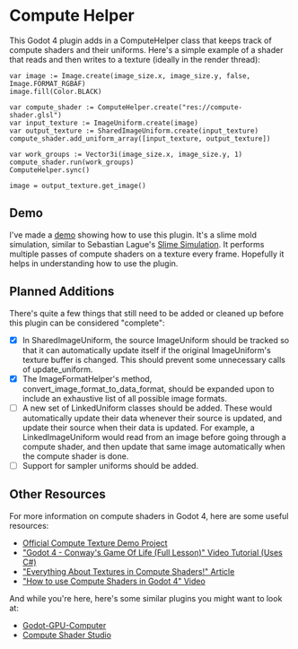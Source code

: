 # Compute Helper

This Godot 4 plugin adds in a ComputeHelper class that keeps track of compute shaders and their uniforms.
Here's a simple example of a shader that reads and then writes to a texture (ideally in the render thread):

```gdscript
var image := Image.create(image_size.x, image_size.y, false, Image.FORMAT_RGBAF)
image.fill(Color.BLACK)

var compute_shader := ComputeHelper.create("res://compute-shader.glsl")
var input_texture := ImageUniform.create(image)
var output_texture := SharedImageUniform.create(input_texture)
compute_shader.add_uniform_array([input_texture, output_texture])

var work_groups := Vector3i(image_size.x, image_size.y, 1)
compute_shader.run(work_groups)
ComputeHelper.sync()

image = output_texture.get_image()
```
## Demo

I've made a [demo](https://github.com/DevPoodle/compute-helper-demo) showing how to use this plugin. It's a slime mold simulation, similar to Sebastian Lague's [Slime Simulation](https://github.com/SebLague/Slime-Simulation). It performs multiple passes of compute shaders on a texture every frame. Hopefully it helps in understanding how to use the plugin.

## Planned Additions

There's quite a few things that still need to be added or cleaned up before this plugin can be considered "complete":

- [X] In SharedImageUniform, the source ImageUniform should be tracked so that it can automatically update itself if the original ImageUniform's texture buffer is changed. This should prevent some unnecessary calls of update_uniform.
- [X] The ImageFormatHelper's method, convert_image_format_to_data_format, should be expanded upon to include an exhaustive list of all possible image formats.
- [ ] A new set of LinkedUniform classes should be added. These would automatically update their data whenever their source is updated, and update their source when their data is updated. For example, a LinkedImageUniform would read from an image before going through a compute shader, and then update that same image automatically when the compute shader is done.
- [ ] Support for sampler uniforms should be added.

## Other Resources

For more information on compute shaders in Godot 4, here are some useful resources:

- [Official Compute Texture Demo Project](https://github.com/godotengine/godot-demo-projects/tree/master/compute/texture)
- ["Godot 4 - Conway's Game Of Life (Full Lesson)" Video Tutorial (Uses C#)](https://www.youtube.com/watch?v=VQhi2w1E0iU)
- ["Everything About Textures in Compute Shaders!" Article](https://nekotoarts.github.io/teaching/compute-shader-textures)
- ["How to use Compute Shaders in Godot 4" Video](https://www.youtube.com/watch?v=5CKvGYqagyI)

And while you're here, here's some similar plugins you might want to look at:

- [Godot-GPU-Computer](https://github.com/PGComai/Godot-GPU-Computer)
- [Compute Shader Studio](https://github.com/pascal-ballet/ComputeShaderStudio)
